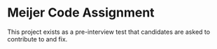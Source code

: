 # Meijer Code Assignment

This project exists as a pre-interview test that candidates are asked to contribute to and fix.

